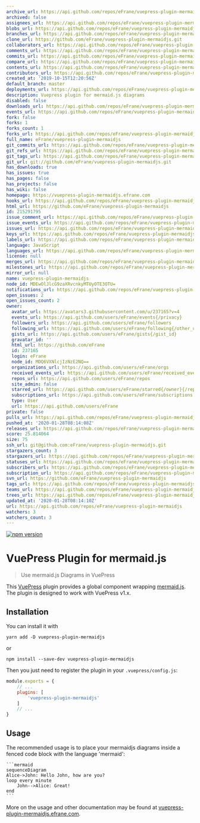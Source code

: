```yaml
---
archive_url: https://api.github.com/repos/eFrane/vuepress-plugin-mermaidjs/{archive_format}{/ref}
archived: false
assignees_url: https://api.github.com/repos/eFrane/vuepress-plugin-mermaidjs/assignees{/user}
blobs_url: https://api.github.com/repos/eFrane/vuepress-plugin-mermaidjs/git/blobs{/sha}
branches_url: https://api.github.com/repos/eFrane/vuepress-plugin-mermaidjs/branches{/branch}
clone_url: https://github.com/eFrane/vuepress-plugin-mermaidjs.git
collaborators_url: https://api.github.com/repos/eFrane/vuepress-plugin-mermaidjs/collaborators{/collaborator}
comments_url: https://api.github.com/repos/eFrane/vuepress-plugin-mermaidjs/comments{/number}
commits_url: https://api.github.com/repos/eFrane/vuepress-plugin-mermaidjs/commits{/sha}
compare_url: https://api.github.com/repos/eFrane/vuepress-plugin-mermaidjs/compare/{base}...{head}
contents_url: https://api.github.com/repos/eFrane/vuepress-plugin-mermaidjs/contents/{+path}
contributors_url: https://api.github.com/repos/eFrane/vuepress-plugin-mermaidjs/contributors
created_at: '2019-10-15T12:20:56Z'
default_branch: master
deployments_url: https://api.github.com/repos/eFrane/vuepress-plugin-mermaidjs/deployments
description: Vuepress plugin for mermaid.js diagrams
disabled: false
downloads_url: https://api.github.com/repos/eFrane/vuepress-plugin-mermaidjs/downloads
events_url: https://api.github.com/repos/eFrane/vuepress-plugin-mermaidjs/events
fork: false
forks: 1
forks_count: 1
forks_url: https://api.github.com/repos/eFrane/vuepress-plugin-mermaidjs/forks
full_name: eFrane/vuepress-plugin-mermaidjs
git_commits_url: https://api.github.com/repos/eFrane/vuepress-plugin-mermaidjs/git/commits{/sha}
git_refs_url: https://api.github.com/repos/eFrane/vuepress-plugin-mermaidjs/git/refs{/sha}
git_tags_url: https://api.github.com/repos/eFrane/vuepress-plugin-mermaidjs/git/tags{/sha}
git_url: git://github.com/eFrane/vuepress-plugin-mermaidjs.git
has_downloads: true
has_issues: true
has_pages: false
has_projects: false
has_wiki: false
homepage: https://vuepress-plugin-mermaidjs.efrane.com
hooks_url: https://api.github.com/repos/eFrane/vuepress-plugin-mermaidjs/hooks
html_url: https://github.com/eFrane/vuepress-plugin-mermaidjs
id: 215291795
issue_comment_url: https://api.github.com/repos/eFrane/vuepress-plugin-mermaidjs/issues/comments{/number}
issue_events_url: https://api.github.com/repos/eFrane/vuepress-plugin-mermaidjs/issues/events{/number}
issues_url: https://api.github.com/repos/eFrane/vuepress-plugin-mermaidjs/issues{/number}
keys_url: https://api.github.com/repos/eFrane/vuepress-plugin-mermaidjs/keys{/key_id}
labels_url: https://api.github.com/repos/eFrane/vuepress-plugin-mermaidjs/labels{/name}
language: JavaScript
languages_url: https://api.github.com/repos/eFrane/vuepress-plugin-mermaidjs/languages
license: null
merges_url: https://api.github.com/repos/eFrane/vuepress-plugin-mermaidjs/merges
milestones_url: https://api.github.com/repos/eFrane/vuepress-plugin-mermaidjs/milestones{/number}
mirror_url: null
name: vuepress-plugin-mermaidjs
node_id: MDEwOlJlcG9zaXRvcnkyMTUyOTE3OTU=
notifications_url: https://api.github.com/repos/eFrane/vuepress-plugin-mermaidjs/notifications{?since,all,participating}
open_issues: 2
open_issues_count: 2
owner:
  avatar_url: https://avatars3.githubusercontent.com/u/237165?v=4
  events_url: https://api.github.com/users/eFrane/events{/privacy}
  followers_url: https://api.github.com/users/eFrane/followers
  following_url: https://api.github.com/users/eFrane/following{/other_user}
  gists_url: https://api.github.com/users/eFrane/gists{/gist_id}
  gravatar_id: ''
  html_url: https://github.com/eFrane
  id: 237165
  login: eFrane
  node_id: MDQ6VXNlcjIzNzE2NQ==
  organizations_url: https://api.github.com/users/eFrane/orgs
  received_events_url: https://api.github.com/users/eFrane/received_events
  repos_url: https://api.github.com/users/eFrane/repos
  site_admin: false
  starred_url: https://api.github.com/users/eFrane/starred{/owner}{/repo}
  subscriptions_url: https://api.github.com/users/eFrane/subscriptions
  type: User
  url: https://api.github.com/users/eFrane
private: false
pulls_url: https://api.github.com/repos/eFrane/vuepress-plugin-mermaidjs/pulls{/number}
pushed_at: '2020-01-28T08:14:08Z'
releases_url: https://api.github.com/repos/eFrane/vuepress-plugin-mermaidjs/releases{/id}
score: 25.814064
size: 75
ssh_url: git@github.com:eFrane/vuepress-plugin-mermaidjs.git
stargazers_count: 3
stargazers_url: https://api.github.com/repos/eFrane/vuepress-plugin-mermaidjs/stargazers
statuses_url: https://api.github.com/repos/eFrane/vuepress-plugin-mermaidjs/statuses/{sha}
subscribers_url: https://api.github.com/repos/eFrane/vuepress-plugin-mermaidjs/subscribers
subscription_url: https://api.github.com/repos/eFrane/vuepress-plugin-mermaidjs/subscription
svn_url: https://github.com/eFrane/vuepress-plugin-mermaidjs
tags_url: https://api.github.com/repos/eFrane/vuepress-plugin-mermaidjs/tags
teams_url: https://api.github.com/repos/eFrane/vuepress-plugin-mermaidjs/teams
trees_url: https://api.github.com/repos/eFrane/vuepress-plugin-mermaidjs/git/trees{/sha}
updated_at: '2020-01-28T08:14:10Z'
url: https://api.github.com/repos/eFrane/vuepress-plugin-mermaidjs
watchers: 3
watchers_count: 3
---
```


[![npm version](https://badge.fury.io/js/vuepress-plugin-mermaidjs.svg)](https://badge.fury.io/js/vuepress-plugin-mermaidjs)

# VuePress Plugin for mermaid.js

> Use mermaid.js Diagrams in VuePress

This [VuePress][1] plugin provides a global component wrapping [mermaid.js][2].
The plugin is designed to work with VuePress v1.x.

## Installation

You can install it with

``` shell
yarn add -D vuepress-plugin-mermaidjs
```

or

``` shell
npm install --save-dev vuepress-plugin-mermaidjs
```

Then you just need to register the plugin in your `.vuepress/config.js`:

``` js
module.exports = {
    // ...
    plugins: [
        'vuepress-plugin-mermaidjs'
    ]
    // ...
}
```

## Usage

The recommended usage is to place your mermaidjs diagrams inside
a fenced code block with the language 'mermaid':

    ```mermaid
    sequenceDiagram
    Alice->John: Hello John, how are you?
    loop every minute
        John-->Alice: Great!
    end
    ```

More on the usage and other documentation may be found at
[vuepress-plugin-mermaidjs.efrane.com][3].

[1]: https://vuepress.vuejs.org
[2]: https://mermaidjs.github.io
[3]: https://vuepress-plugin-mermaidjs.efrane.com
